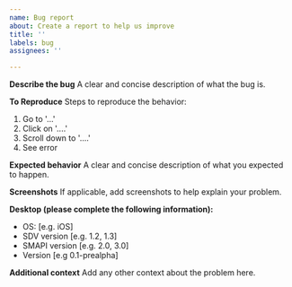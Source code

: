 ```yaml
---
name: Bug report
about: Create a report to help us improve
title: ''
labels: bug
assignees: ''

---
```


**Describe the bug**
A clear and concise description of what the bug is.

**To Reproduce**
Steps to reproduce the behavior:
1. Go to '...'
2. Click on '....'
3. Scroll down to '....'
4. See error

**Expected behavior**
A clear and concise description of what you expected to happen.

**Screenshots**
If applicable, add screenshots to help explain your problem.

**Desktop (please complete the following information):**
 - OS: [e.g. iOS]
 - SDV version [e.g. 1.2, 1.3]
 - SMAPI version [e.g. 2.0, 3.0]
 - Version [e.g 0.1-prealpha]

**Additional context**
Add any other context about the problem here.
